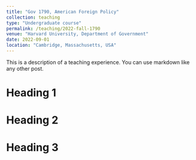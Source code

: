 ```yaml
---
title: "Gov 1790, American Foreign Policy"
collection: teaching
type: "Undergraduate course"
permalink: /teaching/2022-fall-1790
venue: "Harvard University, Department of Government"
date: 2022-09-01
location: "Cambridge, Massachusetts, USA"
---
```


This is a description of a teaching experience. You can use markdown like any other post.

Heading 1
======

Heading 2
======

Heading 3
======